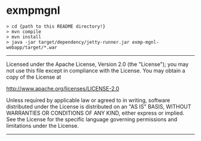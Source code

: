 # exmpmgnl

    > cd {path to this README directory!}
    > mvn compile
    > mvn install
    > java -jar target/dependency/jetty-runner.jar exmp-mgnl-webapp/target/*.war

***
Licensed under the Apache License, Version 2.0 (the "License");
you may not use this file except in compliance with the License.
You may obtain a copy of the License at

http://www.apache.org/licenses/LICENSE-2.0

Unless required by applicable law or agreed to in writing, software
distributed under the License is distributed on an "AS IS" BASIS,
WITHOUT WARRANTIES OR CONDITIONS OF ANY KIND, either express or implied.
See the License for the specific language governing permissions and
limitations under the License.
***